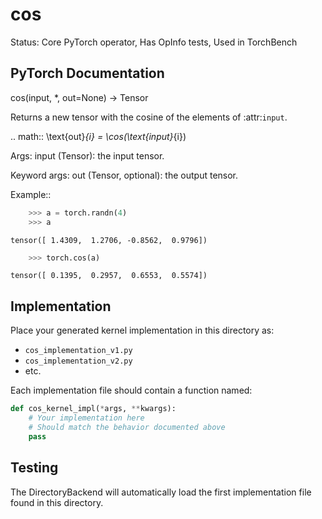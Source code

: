 # cos

Status: Core PyTorch operator, Has OpInfo tests, Used in TorchBench

## PyTorch Documentation

cos(input, *, out=None) -> Tensor

Returns a new tensor with the cosine  of the elements of :attr:`input`.

.. math::
    \text{out}_{i} = \cos(\text{input}_{i})

Args:
    input (Tensor): the input tensor.

Keyword args:
    out (Tensor, optional): the output tensor.

Example::

```python
    >>> a = torch.randn(4)
    >>> a
```
    tensor([ 1.4309,  1.2706, -0.8562,  0.9796])
```python
    >>> torch.cos(a)
```
    tensor([ 0.1395,  0.2957,  0.6553,  0.5574])

## Implementation

Place your generated kernel implementation in this directory as:
- `cos_implementation_v1.py`
- `cos_implementation_v2.py`
- etc.

Each implementation file should contain a function named:
```python
def cos_kernel_impl(*args, **kwargs):
    # Your implementation here
    # Should match the behavior documented above
    pass
```

## Testing

The DirectoryBackend will automatically load the first implementation file found in this directory.
